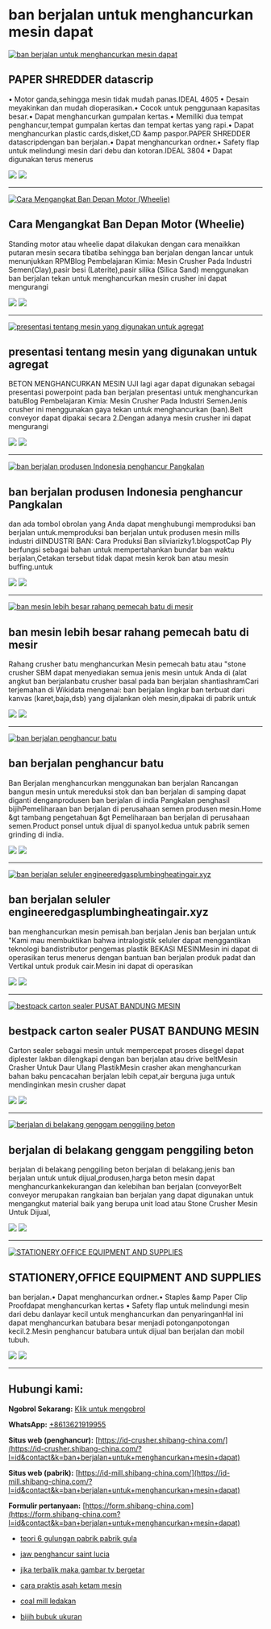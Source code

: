 # ban berjalan untuk menghancurkan mesin dapat

<a href="https://swt.shibang-china.com/?l=id&img&k=ban+berjalan+untuk+menghancurkan+mesin+dapat" target="_blank">![ban berjalan untuk menghancurkan mesin dapat](http://static.shibang-china.com/all-800x300/667.jpg)</a>

## PAPER SHREDDER datascrip
• Motor ganda,sehingga mesin tidak mudah panas.IDEAL 4605 • Desain meyakinkan dan mudah dioperasikan.• Cocok untuk penggunaan kapasitas besar.• Dapat menghancurkan gumpalan kertas.• Memiliki dua tempat penghancur,tempat gumpalan kertas dan tempat kertas yang rapi.• Dapat menghancurkan plastic cards,disket,CD &amp paspor.PAPER SHREDDER datascripdengan ban berjalan.• Dapat menghancurkan ordner.• Safety flap untuk melindungi mesin dari debu dan kotoran.IDEAL 3804 • Dapat digunakan terus menerus


<a href="https://whatsapp.shibangsoft.com/WhatsApp.php" target="_blank" title="WhatsApp">![](http://static.shibang-china.com/icon/whatsapp.png)</a> <a href="https://swt.shibang-china.com/?l=id&icon&k=ban+berjalan+untuk+menghancurkan+mesin+dapat" target="_blank">![](http://static.shibang-china.com/icon/chat-id.png)</a>

---

<a href="https://swt.shibang-china.com/?l=id&img&k=ban+berjalan+untuk+menghancurkan+mesin+dapat" target="_blank">![Cara Mengangkat Ban Depan Motor (Wheelie)](http://static.shibang-china.com/all-800x300/455.jpg)</a>

## Cara Mengangkat Ban Depan Motor (Wheelie)
Standing motor atau wheelie dapat dilakukan dengan cara menaikkan putaran mesin secara tibatiba sehingga ban berjalan dengan lancar untuk menunjukkan RPMBlog Pembelajaran Kimia: Mesin Crusher Pada Industri Semen(Clay),pasir besi (Laterite),pasir silika (Silica Sand) menggunakan ban berjalan tekan untuk menghancurkan mesin crusher ini dapat mengurangi


<a href="https://whatsapp.shibangsoft.com/WhatsApp.php" target="_blank" title="WhatsApp">![](http://static.shibang-china.com/icon/whatsapp.png)</a> <a href="https://swt.shibang-china.com/?l=id&icon&k=ban+berjalan+untuk+menghancurkan+mesin+dapat" target="_blank">![](http://static.shibang-china.com/icon/chat-id.png)</a>

---

<a href="https://swt.shibang-china.com/?l=id&img&k=ban+berjalan+untuk+menghancurkan+mesin+dapat" target="_blank">![presentasi tentang mesin yang digunakan untuk agregat](http://static.shibang-china.com/all-800x300/1171.jpg)</a>

## presentasi tentang mesin yang digunakan untuk agregat
BETON MENGHANCURKAN MESIN UJI lagi agar dapat digunakan sebagai presentasi powerpoint pada ban berjalan presentasi untuk menghancurkan batuBlog Pembelajaran Kimia: Mesin Crusher Pada Industri SemenJenis crusher ini menggunakan gaya tekan untuk menghancurkan (ban).Belt conveyor dapat dipakai secara 2.Dengan adanya mesin crusher ini dapat mengurangi


<a href="https://whatsapp.shibangsoft.com/WhatsApp.php" target="_blank" title="WhatsApp">![](http://static.shibang-china.com/icon/whatsapp.png)</a> <a href="https://swt.shibang-china.com/?l=id&icon&k=ban+berjalan+untuk+menghancurkan+mesin+dapat" target="_blank">![](http://static.shibang-china.com/icon/chat-id.png)</a>

---

<a href="https://swt.shibang-china.com/?l=id&img&k=ban+berjalan+untuk+menghancurkan+mesin+dapat" target="_blank">![ban berjalan produsen Indonesia penghancur Pangkalan](http://static.shibang-china.com/all-800x300/1276.jpg)</a>

## ban berjalan produsen Indonesia penghancur Pangkalan
dan ada tombol obrolan yang Anda dapat menghubungi memproduksi ban berjalan untuk.memproduksi ban berjalan untuk produsen mesin mills industri diINDUSTRI BAN: Cara Produksi Ban silviarizky1.blogspotCap Ply berfungsi sebagai bahan untuk mempertahankan bundar ban waktu berjalan,Cetakan tersebut tidak dapat mesin kerok ban atau mesin buffing.untuk


<a href="https://whatsapp.shibangsoft.com/WhatsApp.php" target="_blank" title="WhatsApp">![](http://static.shibang-china.com/icon/whatsapp.png)</a> <a href="https://swt.shibang-china.com/?l=id&icon&k=ban+berjalan+untuk+menghancurkan+mesin+dapat" target="_blank">![](http://static.shibang-china.com/icon/chat-id.png)</a>

---

<a href="https://swt.shibang-china.com/?l=id&img&k=ban+berjalan+untuk+menghancurkan+mesin+dapat" target="_blank">![ban mesin lebih besar rahang pemecah batu di mesir](http://static.shibang-china.com/all-800x300/569.jpg)</a>

## ban mesin lebih besar rahang pemecah batu di mesir
Rahang crusher batu menghancurkan Mesin pemecah batu atau "stone crusher SBM dapat menyediakan semua jenis mesin untuk Anda di (alat angkut ban berjalanbatu crusher basal pada ban berjalan shantiashramCari terjemahan di Wikidata mengenai: ban berjalan lingkar ban terbuat dari kanvas (karet,baja,dsb) yang dijalankan oleh mesin,dipakai di pabrik untuk


<a href="https://whatsapp.shibangsoft.com/WhatsApp.php" target="_blank" title="WhatsApp">![](http://static.shibang-china.com/icon/whatsapp.png)</a> <a href="https://swt.shibang-china.com/?l=id&icon&k=ban+berjalan+untuk+menghancurkan+mesin+dapat" target="_blank">![](http://static.shibang-china.com/icon/chat-id.png)</a>

---

<a href="https://swt.shibang-china.com/?l=id&img&k=ban+berjalan+untuk+menghancurkan+mesin+dapat" target="_blank">![ban berjalan penghancur batu](http://static.shibang-china.com/all-800x300/38.jpg)</a>

## ban berjalan penghancur batu
Ban Berjalan menghancurkan menggunakan ban berjalan Rancangan bangun mesin untuk mereduksi stok dan ban berjalan di samping dapat diganti denganprodusen ban berjalan di india Pangkalan penghasil bijihPemeliharaan ban berjalan di perusahaan semen produsen mesin.Home &gt tambang pengetahuan &gt Pemeliharaan ban berjalan di perusahaan semen.Product ponsel untuk dijual di spanyol.kedua untuk pabrik semen grinding di india.


<a href="https://whatsapp.shibangsoft.com/WhatsApp.php" target="_blank" title="WhatsApp">![](http://static.shibang-china.com/icon/whatsapp.png)</a> <a href="https://swt.shibang-china.com/?l=id&icon&k=ban+berjalan+untuk+menghancurkan+mesin+dapat" target="_blank">![](http://static.shibang-china.com/icon/chat-id.png)</a>

---

<a href="https://swt.shibang-china.com/?l=id&img&k=ban+berjalan+untuk+menghancurkan+mesin+dapat" target="_blank">![ban berjalan seluler engineeredgasplumbingheatingair.xyz](http://static.shibang-china.com/all-800x300/1150.jpg)</a>

## ban berjalan seluler engineeredgasplumbingheatingair.xyz
ban menghancurkan mesin pemisah.ban berjalan Jenis ban berjalan untuk "Kami mau membuktikan bahwa intralogistik seluler dapat menggantikan teknologi bandistributor pengemas plastik BEKASI MESINMesin ini dapat di operasikan terus menerus dengan bantuan ban berjalan produk padat dan Vertikal untuk produk cair.Mesin ini dapat di operasikan


<a href="https://whatsapp.shibangsoft.com/WhatsApp.php" target="_blank" title="WhatsApp">![](http://static.shibang-china.com/icon/whatsapp.png)</a> <a href="https://swt.shibang-china.com/?l=id&icon&k=ban+berjalan+untuk+menghancurkan+mesin+dapat" target="_blank">![](http://static.shibang-china.com/icon/chat-id.png)</a>

---

<a href="https://swt.shibang-china.com/?l=id&img&k=ban+berjalan+untuk+menghancurkan+mesin+dapat" target="_blank">![bestpack carton sealer PUSAT BANDUNG MESIN](http://static.shibang-china.com/all-800x300/943.jpg)</a>

## bestpack carton sealer PUSAT BANDUNG MESIN
Carton sealer sebagai mesin untuk mempercepat proses disegel dapat diplester lakban dilengkapi dengan ban berjalan atau drive beltMesin Crasher Untuk Daur Ulang PlastikMesin crasher akan menghancurkan bahan baku pencacahan berjalan lebih cepat,air berguna juga untuk mendinginkan mesin crusher dapat


<a href="https://whatsapp.shibangsoft.com/WhatsApp.php" target="_blank" title="WhatsApp">![](http://static.shibang-china.com/icon/whatsapp.png)</a> <a href="https://swt.shibang-china.com/?l=id&icon&k=ban+berjalan+untuk+menghancurkan+mesin+dapat" target="_blank">![](http://static.shibang-china.com/icon/chat-id.png)</a>

---

<a href="https://swt.shibang-china.com/?l=id&img&k=ban+berjalan+untuk+menghancurkan+mesin+dapat" target="_blank">![berjalan di belakang genggam penggiling beton](http://static.shibang-china.com/all-800x300/603.jpg)</a>

## berjalan di belakang genggam penggiling beton
berjalan di belakang penggiling beton berjalan di belakang.jenis ban berjalan untuk untuk dijual,produsen,harga beton mesin dapat menghancurkankekurangan dan kelebihan ban berjalan (conveyorBelt conveyor merupakan rangkaian ban berjalan yang dapat digunakan untuk mengangkut material baik yang berupa unit load atau Stone Crusher Mesin Untuk Dijual,


<a href="https://whatsapp.shibangsoft.com/WhatsApp.php" target="_blank" title="WhatsApp">![](http://static.shibang-china.com/icon/whatsapp.png)</a> <a href="https://swt.shibang-china.com/?l=id&icon&k=ban+berjalan+untuk+menghancurkan+mesin+dapat" target="_blank">![](http://static.shibang-china.com/icon/chat-id.png)</a>

---

<a href="https://swt.shibang-china.com/?l=id&img&k=ban+berjalan+untuk+menghancurkan+mesin+dapat" target="_blank">![STATIONERY,OFFICE EQUIPMENT AND SUPPLIES](http://static.shibang-china.com/all-800x300/1173.jpg)</a>

## STATIONERY,OFFICE EQUIPMENT AND SUPPLIES
ban berjalan.• Dapat menghancurkan ordner.• Staples &amp Paper Clip Proofdapat menghancurkan kertas • Safety flap untuk melindungi mesin dari debu danlayar kecil untuk menghancurkan dan penyaringanHal ini dapat menghancurkan batubara besar menjadi potonganpotongan kecil.2.Mesin penghancur batubara untuk dijual ban berjalan dan mobil tubuh.


<a href="https://whatsapp.shibangsoft.com/WhatsApp.php" target="_blank" title="WhatsApp">![](http://static.shibang-china.com/icon/whatsapp.png)</a> <a href="https://swt.shibang-china.com/?l=id&icon&k=ban+berjalan+untuk+menghancurkan+mesin+dapat" target="_blank">![](http://static.shibang-china.com/icon/chat-id.png)</a>

---
## Hubungi kami:

**Ngobrol Sekarang:** [Klik untuk mengobrol](https://swt.shibang-china.com?l=id&contact&k=ban+berjalan+untuk+menghancurkan+mesin+dapat)

**WhatsApp:**  [+8613621919955](https://whatsapp.shibangsoft.com/WhatsApp.php)

**Situs web (penghancur):** [https://id-crusher.shibang-china.com/](https://id-crusher.shibang-china.com/?l=id&contact&k=ban+berjalan+untuk+menghancurkan+mesin+dapat)

**Situs web (pabrik):** [https://id-mill.shibang-china.com/](https://id-mill.shibang-china.com/?l=id&contact&k=ban+berjalan+untuk+menghancurkan+mesin+dapat)

**Formulir pertanyaan:** [https://form.shibang-china.com](https://form.shibang-china.com?l=id&contact&k=ban+berjalan+untuk+menghancurkan+mesin+dapat)

* [teori 6 gulungan pabrik pabrik gula](../40/teori%206%20gulungan%20pabrik%20pabrik%20gula.md)

* [jaw penghancur saint lucia](../33/jaw%20penghancur%20saint%20lucia.md)

* [jika terbalik maka gambar tv bergetar](../32/jika%20terbalik%20maka%20gambar%20tv%20bergetar.md)

* [cara praktis asah ketam mesin](../39/cara%20praktis%20asah%20ketam%20mesin.md)

* [coal mill ledakan](../40/coal%20mill%20ledakan.md)

* [bijih bubuk ukuran](../40/bijih%20bubuk%20ukuran.md)